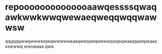 # repoooooooooooooaawqessssqwaqawkwwkwwqwewaeqweqqwqqwawwsw
qqqqqqwwqwwwwqwqwwwwweaaqweqweqwewwqwqsqwaaqaawqasaassswwwq
wwswaaa
qwa
